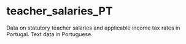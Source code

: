 # teacher_salaries_PT
 Data on statutory teacher salaries and applicable income tax rates in Portugal. 
 Text data in Portuguese.

